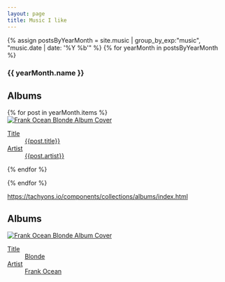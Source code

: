 ```yaml
---
layout: page
title: Music I like
---
```



{% assign postsByYearMonth = site.music | group_by_exp:"music", "music.date | date: '%Y %b'"  %}
{% for yearMonth in postsByYearMonth %}
<h3>{{ yearMonth.name }}</h3>

<article>
  <h2 class="f3 fw4 pa3 mv0">Albums</h2>
{% for post in yearMonth.items %}
  <div class="cf pa2">
    <div class="fl w-50 w-25-m w-20-l pa2">
      <a href="{{post.href}}" class="db link dim tc">
        <img src="{{post.art}}" alt="Frank Ocean Blonde Album Cover" class="w-100 db outline black-10"/>
        <dl class="mt2 f6 lh-copy">
          <dt class="clip">Title</dt>
          <dd class="ml0 black truncate w-100">{{post.title}}</dd>
          <dt class="clip">Artist</dt>
          <dd class="ml0 gray truncate w-100">{{post.artist}}</dd>
        </dl>
      </a>
    </div>
{% endfor %}

  </div>
</article>


{% endfor %}



https://tachyons.io/components/collections/albums/index.html

<article>
  <h2 class="f3 fw4 pa3 mv0">Albums</h2>
  <div class="cf pa2">
    <div class="fl w-50 w-25-m w-20-l pa2">
      <a href="https://geo.itunes.apple.com/us/album/blonde/id1146195596?at=1l3vqFJ&mt=1&app=music" class="db link dim tc">
        <img src="http://is4.mzstatic.com/image/thumb/Music62/v4/93/8f/75/938f7536-0188-f9ba-4585-0a77ceaebf0a/source/400x40000bb.png" alt="Frank Ocean Blonde Album Cover" class="w-100 db outline black-10"/>
        <dl class="mt2 f6 lh-copy">
          <dt class="clip">Title</dt>
          <dd class="ml0 black truncate w-100">Blonde</dd>
          <dt class="clip">Artist</dt>
          <dd class="ml0 gray truncate w-100">Frank Ocean</dd>
        </dl>
      </a>
    </div>
  </div>
</article>

